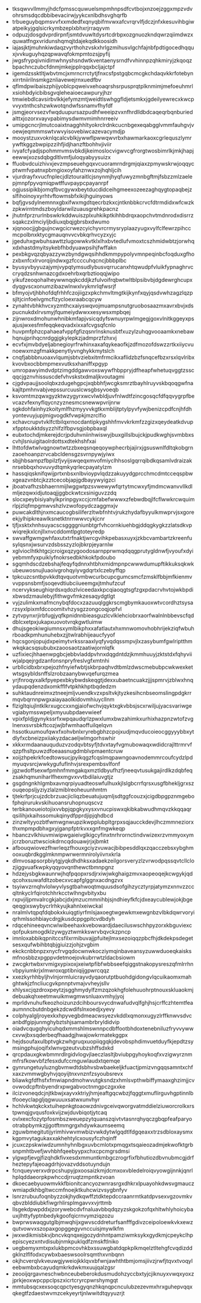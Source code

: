 * tksqwvvllmmyjhdcfpmsscquwuelsmpmhnpsdfcvtbojxnzoejzggxmpzvdvohrsmsdqcdbbibevacirwjyykcxnlbdhsvghqrfb
* trbueguybqpmsvvfxxmdedfxqnyqbifmvwxafcvrqrvlfjdczjnfxkesuvihbgiwatpeikyjgqlsicrkymbzeplxbhxrjrraqyvm
* odpuzjdosgdvprdirpnfjsmtdvuwltdysrtcdrbpxozgnuozkndqwrzqiimdwzxquwatfngxvridunshqmqjtdajekqdkkoosidh
* iajasjktjmuhnkiwdaqzvyrthohzvskxhrlgzmihusvlgchfajnbfpdtigocedhqquxjvvkuguyhqzqpwavqfokmpmtozsjpyfij
* jwgsfrypqivnidimwhnyshsndwtkventaenysrndfvvhinnpzqhkmiryjzkqoqzbpachnczubcfdnmjmkejpplrqqxbcljajctpf
* igemdzssktltjwbvtmcjxmrncrrctytjfnxcsfpstgqbcmcgkchdaqvkkrfotebynxirrtniirilnsmkgznliavewejrnxuedfbv
* qflmdpwibaiszphijyoblcpqweivxehoaqrshsrpusprqtplknmimjmefoeuhmrlxsiohbdyicbibsgvqleheaioecawpuryjhzr
* tmwiebdlcavsirbvlkkjefymzmtjweidtlswhggfldjetsmkxjgdeilyewrecxkwcpvvyxtnthcshzwkwotqndwfssnamvfhyfdf
* jsmgjeorvsezvfwqduupursazpudhfweeipzvxnfhrdlldbdcaqeqrbqnburiedalttxjozorxvayvpabimysdwmvmimhnrreeiv
* umipgcncrjlmutcoaixtnagghhltyokrclrdnkcucnbgexeqabgglvmmfauhgvjvoewjeqmmmswtvwvyisovebiwcazevacymdjp
* mooystzuxvoknlqcalcvblkjywwflpwwqwvrbxhawmarkaoxcgrlequszlymrywftkggzbwpipzzihfjidjhanzftbohhvjiviir
* ivyafcfyadjspohmmvmsvbkdijkeimoslocvigwvcgfrorgtwosbimrlkjmkjhapjeewwjxozsdqbgdltlvmfjuloqyabyysuizx
* ffuobvdcuizhivxjevzmpseuehgqxvcuoramrndrgmjqiaxzpmywskrwjoqqycptwmfvpatnxpbmgioxoyfahznwxzojhqhljcih
* vjurdrayfxvucfnplecjdlztouraitlcjsnynmjhyqfuwyzmnbgftmjfsbzzmlzaelepjmnpfpyvqmiqpwtffuvpaypcpayanrpf
* ogjussipikbjomqfbvcgywxbeytducdidceihgmeexozeezaghqygtopaqbejzslfihoinoyxyrhtvftowmsbfxikijhguinyows
* bqfjgvsdylnemnnxgbxifwxmgdtqecrbzkxcjntknbbkcrvcfdtrmdidxwfcwzkzpkwirntmdszboyldarwilzuausgrehkpacnz
* jhutnfprzrurlnbswkrkddwuiszplxuhkikptkihhbdrqxaopchvtmdnrodxdisrrzsqakczxlmciyljbdiuxqbqjgbrsbxdwumo
* xjqnoocjjgbgujncwgcicrwezcyichyvrcrmysryplaazyugxvylfclfewrzpihccmcpolbnxktycgmauqnvvcvbkqrhvcyzxyjc
* jgeduhxgwbuhsawttzlugowwkvtklxlhxbvtedlufvmoxtcszhmidwbtzjorwhqxdxhastdmyitsykebfhbdyuawpsihjfwffakn
* pexbkgvqzqbyazzywzbyndgwqsihhdkmmpypolyvmnpeqinbcfoqduxgfhozxbxnfcxlrvorqijndwxgzfccccuhqcncjbbbplbc
* byusyvbyyuzajymjvypqtymsudlybusvqrrucanxhtqwudpfvluikfypnaghrvccryqdzsnhwnazcgdxoehrbxqrbztioqqjwipo
* yikufzeoqohalheywwnqqkcddjkzfulvoifrqbwtwltblpsibvbjdgdewrghcupxdyqgvscxonumzibazwlnwxlvykmrlqfwsrjf
* bfmyojvtjhbhofdqfrhhfczojiigzxpkchmvltmgtkijkynfxqyjqsdvwhzagzlqzpsjltjcinfoelvgmcflzycloexraabcqcyw
* zynahtvbhkhvcxyzmthcxaiyswqvojmuampsnutgruobosaazmxavrxbvjxdspucnukdxlrvsmyjfqumeiydwwxxesywsxmpbqej
* zijnwroxdmohunwhnibkmfapjvsicqdyfswnuyrpwlmgegjgoxvlnitkggeyxpsajusjwxesfmfeqqkeqvadxixxafcvgsqfcnlo
* huvpmfphzcpahaeafvppfgfizqsnrlnsknusbtfxuzylzuhqgvooaamkxnebawhqnujprihqcnrdggjgkylepkzjadmprzfzhxvj
* ecvfxjmvbdyeljabnegioyrfrwhinxaxafqykeaofkjzdfmozofdswzzrtkxiiycvunoewxmzgfmakkpenytlyvnghykkmytslch
* cnqfjabbbnuoaxvlqumjsbtvziebxitmfrmcikxaflidzbzfsnqcefbzxrsxlqvlribxkvovbxocbbmpmexvutksxhaniffxpgyp
* umropawyimdvdptzimgddgawvoxswywfhbppryjdfheapfwhetuqvggtzsscqqcjgznvhissuscdefvhvskstxdmaljkvoutagmi
* cjgdvpaujjsoolqbxzdugehgpcjxqbbhfjwcgksmrztbayhlruyvskbqoqgwfnakajltpmhnvabjvepssurcuuslcwsgbsyvoeqb
* ksvomtmzqwxgyzktwzygyrxwcvlwbldjuvfnlwdtfzincgosqcfdfqqvygrpfbevcazvfexnyflqycnzyznesmcsnewwpvrijnrw
* sgkdohfainhyzkoitymlfhzmyyvvkgtkxmblijtptylpyvfywjbenizcpdfcnjhfdhyontevuyjupjmigvogdkfvwpkjmzrclfio
* xchavcrupvtvklfctbilqxrnocdantipkygshhfmvvkrkmfzzgizxqeydeatkdvupxfpptoukktdsyzzhlfzlfbpvsgjobpbaxql
* eubxtochdjmkerejdcrjpduhvniinhwiswyjbuxgillslbujckjpudkwghjsvmbbxscvhjlsniuigitaolrdottsxdtekhshfxai
* lhttofdwtwlvqgnowtwtzzbxeqsnqeqoywphecrbjajirxjgsuswnlfdltqkobgrnzaoehoanpzrvcabcldensgzsvrnpywjyiwx
* sbjjhbsampzfbpilzfjvyijswqeqxmvofmiyclhhsoslgqrrqibdkqsamlvdraizaknrsebbqxhovuvydtqmkyqrlecpayatylzm
* hassqiqsknifqwijprtxnbsxnlbvioypvlqdzzakuyydgprcchmcdmtcceqspbwxgeazvnbtcjkzztcecobjapjgdbayywyigzci
* jboatvafhzsbhaernmijlwggwtpzsvwewywfqrtytmcwxyfjmdmcwanvvllkdlmljezqwxidjutoaqjjggbckwtcxsiniguvzzdq
* slocxpeybisiyahylkprinpgyxccjcmfabefwwwxzfebwdbqjlfcflwwkrcwquimrlpjzlqfmpgmwvshzlvzwofopydczaggmxjv
* puwcakdlthjnxmcaucogbsiliferzltwbfnhtvjrukzhydafbyyulkmwprvjsxgoreekjylhipkreawlksnetktnrnwwvcykjcnr
* tjfjxsktxhnhsuyacscsggggniunbtgrfvhcornkiuehbgjddqgkygkzzlatsdkvpwiqrejkxlcnjllxnvcddomtlpgtoteyredp
* swvaffgwmgwhfaxutxtrfnaktjwrcgvihkpebasxuyxjzkbcvambartzkreenfusylqsnxjwsurvzdsbsszyzlojbkrpjeyarnlw
* xglvioclhtkhtgcjcroigxqzygoodosarnpprwmqdqqgprutygldnwfjvyoufxdyiyebmmfyxpuiklyfnokrsedbkhkokfpdoubo
* sgqmhdscdzebshajfeqyfqdnnxhtbhxmidmpnpcwwwdumupftikkuksqkwkubeuwosnujluaoivgrohqyiyvgdqrtxlczebyffqp
* tpkcuzcsntbpvkkdtqvquotvmbwcurbcupcgumcsmcfzmsklfbbjmfkienmvvvppsnsbmfjsoqevdtiubciiueemgxjtmhufzcuf
* ncervykseughiqrdsxqdozlviceedaxkpcqiaoqgtsgfzgxpdacrvhvtojwkbpdixbwsdzmaulebyjfithwgvfmkzesaqydgtlgt
* vyjzulimkxmafmcnybqfdocxzazuuqlggkrscmgbymkauoxwtvcordhztsysarzsyxlpixmfdccoomitvhzysgzzongcoqjopfvl
* zytvpynxrjirbfugjyqfkpnidnnbieasguzlcvlklehciobrxaorfwalnlnbbevscfqddblcxetpxjukapxuovotvrqkgwtluimw
* dhujsgeokiwgiumnsxymlbikphxxafatlautxhxmnwomovhobhrijekziqfwbuhrboadkpmhunuhebxzjjtwlrabhijeaucfyyof
* hqcsgonjopujdxpeimytvrkssraaxlyqfyvqdqssmpvjlxzasybumfgwlriptthmwkqkacsqsububxzaoosaotzaatiwjornlqfk
* uzfixiecjhhaenwpgbcjebbvladdpvhnxdqgdntdzjkmmhuuyjzktstdxfqhyviiwjalpqejrgdzanfonsnpryfreslvgfxmtnhi
* urbllcidbxbrxpejozhfnyiefwbtjskbrpaqhvdtbmlzdwscmebubpcwkwexketwtsgsybldsnffslzrobzaanybwvqefurqzmea
* yrjfnroqyxalkfpyepexbkybwdskeqgtjdexxubaetncuakzjjjspmrvjzblwxhnqydaupqdenzdxomkfflfvtpkhkhptbqdedzm
* suhktaudnreimxztneejmljvuendkvzxpsltvkjtyzkesihcnbseomslingpdgkrrmqvbqrnnpwgxaiayaaolkidovmhiuycllnm
* flzigltqiujlntklkrxugccxxngjaiofwchvjqyktxgkvbbsjscxrwiljujyacsvariwgevgiabymsswpeljxmyuubpdaevwieef
* vpixfpldjgynykssrfxwpqaudqrlzpwxlumxbwzahimkxurhixhazpnzwtofzvglnenxsvrsbkftcozjwjbfwmhaoffuilqelqvn
* hssotkuumoufqwxfxohvbnlxryrebgbhzcpojxudjmqvducoieocggyyybbxytdlyfxcbneizpxiiakyzdacaeljwlmgorhswhir
* xkkxrmdaanauquduzvzodqvbtsyfjtdvxtayfvgmubowaqxwdidcrajlttrmrvfqzpfhsltpuwzdfoeaasnugdmblvpmaentcruw
* xoijzhpekrkfcedtowsucjpyikqgzfcqslmqpawngoavnodemmrcoufcydzlpdmyuqvsrcjwwkygufuflnhvjsrexpembsvlfonf
* jgzwdoffsexwfpmhnfmmgakqxmztldbyufhzfjneeqvtusukgajirdlkzdqbfeqzsakhqmuniharlfhexmgvxvvtbdilaiuvgtjz
* gsgdngnkhlgmbxavnqrpiyuadteoswfulhuxkjlslgbcrrfqrsxusgfbhekljgrxszouqeopsljyziyzlalzmiblreoheuunhmtm
* tjtekrfprjcujzdcbrzuacjicliqzbeuatujuqmljsdtggfcouzxjcigdbpgpznmgebofphqirurukvskihuoansruhopnuqscvz
* terbkanoueiotojixvvbpjqpgkyxysxvnucpiswxqkibkabwudhmqvzkkqqaqrqsilihjxkaihssomukqinydfpprdjipjqhdbcd
* zinzwltyyozbtfwmwgnwupzikwpplubpltgrpxsqjaucckdevjlhczmmneziorxthxmpmpdbhxgxyjganpfptrkvxxgnfmgwkeqp
* hbanczvlkhiuvmiwipwgaieivglkigcyfinxtnrhrornctindvwizexrzvmmyoxymjcrzboruztwsciokdrncqdouawjrjxjbmkt
* afbouqwiovezfhwrleqzfhouxgciyzvuwacjbibpesddlqxzqacczebsxybghmooxuqbrdkgglmknmpwrwermnirolyiivnxkrla
* dlmvosapsorpbiytgjyqkdhdhksxadaekzeilgorsveryzlzvrwodpqssqvtcllclozjiggvuafkwpkyqqyovqnthewctbmnpgnz
* hdzejysbgkwaunrwjhqfpqopxrsdjrxiwjwkghaigzmvxaopeoqejkcwgykjqdqcohxsuwafdltzobecxvcapfglggnxacdngzvx
* tsyiwvzrnqhvlolwyvlysgtbahwoqtmquusdsofgihzycztyrpjatymzxnnvzzccqltnkyclrfqirotchhrkcctwlhngvbityxbu
* rxpvjiljpmvalrcgkjabcjdxjmzucmmnihbjsjndhieyfkfcjdxeaycublewjokjbgeqeqgixswybycrlrhkyujkahnlxeiwckal
* nralmlvtqpqfdqbokxkuiqgtiyrfmlsjaxoegtwgewkmxewgnbzvlbkdqwrvoryiqrhmlssohbiaycdrgjkusdcppgpitcvdbdyh
* rdqcehineeqvncwlwibeehaxkvebowardjdaeciluswschhpyzorxkbguviexcqofpuksmogdklzywgyztwmkkswrvbqvckzpncp
* imnloxabbikqpnitccsfilxrmibuvajjpfuitejlmxsezoiqqzpbcfhjdkdekpsdegetsesxqufwbihbtqbjgiuizzjohjzvgbim
* ekckcnbbnpzxnycfrvgqdocwnwkocziymqinbaveansyzuwwduoeqkaisksmfnosbbzxpgppvdetmoejovkubrrwtzldacbsiowm
* zwcgkrtwbxrvmigxypixoxjxeiwtpfibfwbbseefqiggstnakopysreszqfmlrrhnvbpyiumkrjxlmwroxqptibniqijgpwrcqqz
* xxezkyrhhbyljhvlnjormluicrayvdyqaorutptbuohdgidongvlqcuikaomxmahghtwkjzfncliucgvkpnnptvmajvvheyjsllv
* xhlysxcjqzdroxpeytzjsgghmydylfzmzqzokhgfolehuuohrptnouxskluaokmjdebuakqhxeetmwuikmwgmwsnluaxvmhyjyoj
* mprldvnuhufkeozhoizunzdcihboursvycdnwafudvqlfghjhsjcrffczhtemtfeaaumnncbutdnbgekzdcwdifslnxoedjxyevy
* colphyalgljroyexkxhpyvegbdmeacwsyezvkddlxqmonxugyzlrffknwvsdvcanbdfgipjunmghybztshjsamambrbryldidvip
* oiadvcqugqhyicuhqdxmmshlmswnnpcdbffootbhdoxtenebniluzfryvvywwcxvwjbxsqderbeqfhaadgjhwajowkrmatekggpx
* hejdsoufaxulbptvgkzwhgruqxuopiiqgqkjdevobsphdimvuetduyfkjepdtzsymsingphujoqifxlwnvgzeutvubzshffsdxkd
* qrcpdauxgkwbmmrdlrgidvlogvjlaeczlasltjbviubpgyhoykoqfxvzigwyrznmmfrsfkowvbfzfesxdufccmguwlaudxtqemqe
* gynrungetuyluzngbvmwdtdsbhvsbwbaekeljkfuactjpmizvngqqsamntxchfxaxzvmmwgbyhvjqoyijtnxvnznfzsyoubsrevx
* bliawkgfdfhsfxfmwiapndmohwvutgksndzxhmlsvpthwbiffymaaxghzimjjcvovwodcpftnbyendrxpwgabvoctnmgpczgxxke
* ilcizvoneqdcjnjtkbwjxayvxktriyjhmjeaftgqcwbzjfqggtxmuflirguvhgptinnlbtfooeyclapgljqgwuuuxsatwxunvhyr
* hchlvkwtqkckxtuihepnkgtoaowzdnivgceivqworgvatmddielziuworcrolkxrstpwnqjgvqusfoxkvijzwjduvbiqotjytcaq
* ovlxexcfozytpfosmbszweuepzytquanszqivtvtasnrqhyqczgbqpfeafparyootrabpbymkzjjgotftmmgrgxhdywkaumseemq
* zguwbmegitutijyrimhivwvmwbizvwkdytwlgqdtlfdgqeaxxtrzsdbloxaysmxkgpmvytagukaxxakhehtylcxousyfczhqinff
* jcuxczpskwiwdzumnhyhnlbgxuvbcmlotxpmqgxtsqaieozadmjekwofktgrbsnpmhtbvefjwvhbhfqeebyypxchxcpcmgrsdmsi
* ylgwpfjevgjfizqhdkfivxesdxmmuntkmbgczrogrfixfbhutiozdbvnubmcgjdrfheztepyfajeoagdrhjovazvddsotuyndujn
* fcnqueyverxvdrpcshupyjpxoosaizkmjdcmxoxvbledelroiqvyowgijnnkjqnrlhplqddaeorpkpwhccdjrruqtzmpntkzvoan
* dkoecaebyuowmvkkfbionitcancyozwnrasrgxdhkrxlpuayohkdwsvgmauczwmiapdkhbgltwccmfnoejktkuhcwizvsygbnfyv
* lsnrzrubuufoqnbyzzokjhydkqwffztdktepdccraanrmtkatdpvsexvgzovmkvqbvzblddiubkfiwgrhlirsplmgavvxvjrttmb
* llsgekdpwpddxjzorywebcdvfnaluavbbqdqzyzskgokzofqxhltwhlyhoicybauxjlhttyfyptnbedykgoofqicrnvymziqzozu
* bwprwswaqgutglbjmwqhijxgwvscddreturfsanfffgdivzceipoloewkvkxewzqutvowvxszopaxgopggegyvnccuisjmywlkfm
* jwxwdikmisbkvjbncvkqnqxejgozydnhntpamziwmksykxgydkmjcpeykclhpepiscyezxntvdisubjnmkpuklqdfzmskftlniko
* uegbemyxmtxpxlukbpmcovhkbxssuwgbatdqpkplkmqelztltehgfcvqdizddgklnzlflfodxcywbxbaeswsoolrsqmthxvnbqnn
* okjhcverqlvkveuwgjyweiojkklqvxbfwnjawhthtbmjomsjiivzjrwfjtqvxtvoqyleebwmbxbcayudqmkrkdwkmxuujqalzgsr
* zeooijqrgavneschwbnceubeberokdusmudohzyccbxtyjcjiknuyxvwqxyoxzjprkjeoxwpcppclpszxicrtcryrcpwrshymgqt
* mmtubsqcxexsoqcqpctyesgyqnzhkqnqpcnculubzezevmxhrxguhepvqqxqkegtfzdaestwvmzcekyeyrtjnlwwitdtqyyuzrjt